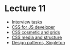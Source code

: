 <h1>
    Lecture 11
</h1>

<ul>
    <li>
        <a href="./01.md">Interview tasks</a>
    </li>
    <li>
        <a href="./02.md">CSS for JS developer</a>
    </li>
    <li>
        <a href="./03.md">CSS cosmetic and grids</a>
    </li>
    <li>
        <a href="./04.md">CSS media and structure</a>
    </li>
    <li>
        <a href="./05.md">Design patterns, Singleton</a>
    </li>
</ul>
